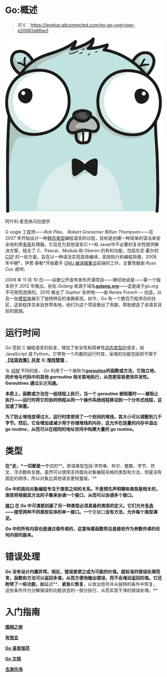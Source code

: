 # Go:概述

> 原文：<https://levelup.gitconnected.com/go-an-overview-e20062e6fbe3>

![](img/976b797fe0f37df3d4fb6165754ac8bb.png)

阿什利·麦克纳马拉提供

G oogle 工程师——*Rob Pike*、 *Robert Griesemer* 和*Ken Thompson*——在 2007 年开始设计一种[静态类型](https://en.wikipedia.org/wiki/Static_typing)编程语言的过程，目标是创建一种简单的语法来安全地利用[多核](https://en.wikipedia.org/wiki/Multi-core_processor)处理器。它旨在为其他语言(C++和 Java)中不必要的复杂性提供解决方案，结合了 C、Pascal、Modula 和 Oberon 的有利功能，包括东尼·霍尔的 [CSP](http://usingcsp.com/) 的一些方面，旨在以一种语法实现高效编译、高效执行和编程简便。2008 年中期*，伊恩·泰勒*开始着手 [GNU 编译器集合](https://talks.golang.org/2010/gofrontend-gcc-summit-2010.pdf)前端的工作，主要贡献由 *Russ Cox 提供。*

2009 年 11 月 10 日——谷歌公开宣布发布开源项目——确切地说是——第一个版本将于 2012 年推出。别名 *Golang* 来源于域名[**golang.org**](https://golang.org/)——这是由于*go.org*不可用而选择的。2016 推出了 *Gopher* 吉祥物——由 *Renée French —* 创造，以及一张[模型单](https://golang.org/doc/gopher/modelsheet.jpg)展示了独特特征的准确表现。如今，Go 有一个数百万程序员的社区，这些程序员来自世界各地，他们为这个项目做出了贡献，帮助塑造了该语言目前的面貌。

# 运行时间

*Go* 受到 C 编程语言的启发，增加了安全性和简单性[动态类型的](https://en.wikipedia.org/wiki/Dynamic_programming_language)语言，如 JavaScript 或 Python。它带有一个内置的运行时库，采用的功能包括但不限于 [**【垃圾收集】**](https://en.wikipedia.org/wiki/Garbage_collection_%28computer_science%29)[**并发**](https://en.wikipedia.org/wiki/Concurrency_%28computer_science%29) 和 [**堆栈管理**](https://en.wikipedia.org/wiki/Stack-based_memory_allocation) 。

与 [*线程*](https://en.wikipedia.org/wiki/Thread_%28computing%29) 不同的是， *Go* 利用了一个被称为[**goroutine**](https://gobyexample.com/goroutines)**的函数或方法，它独立地、同步地与代码中的其他 gorroutine 相关联地执行，从而更容易使用并发性。Goroutines 通过**渠道**沟通。**

**本质上，函数或方法在一组线程上执行，当一个 goroutine 被阻塞时——被阻止执行——运行时将它的协同例程从同一个操作系统线程移动到一个分布式线程，这加速了阻塞。**

**为了防止堆栈变得过大，运行时库使用了一个封闭的堆栈，其大小可以调整到几千字节。然后，它会增加或减少用于存储堆栈的内存，这允许在适量的内存中溢出 go routine，从而可以在相同的地址空间中构建大量的 go routine。**

# **类型**

**在*走，*一切都是一个**式的**。原语类型包括:字符串、布尔、整数、字节、符文、浮点数和复数。虽然可以使用支持面向对象编程风格的类型和方法，但是没有固定的顺序，所以对象比其他语言更轻量级。**

***Go* 中的面向对象编程专注于类型之间的关系。不是预先声明哪些类型是相关的，类型将根据其方法的子集来协调一个接口，从而可以协调多个接口。**

**[**接口**](https://golangdocs.com/interfaces-in-golang) 在 *Go* 中可谓是刻画了另一种类型必须具备的类型的定义。它们允许[多态](https://en.wikipedia.org/wiki/Polymorphism_%28computer_science%29)——接受两种不同类型实体的单一接口。一个**空接口**没有方法，允许每个类型满足。**

***Go* 中的所有内容也是通过值传递的，这意味着函数将总是接收作为参数传递的任何内容的副本。**

# **错误处理**

***Go* 没有设计内置异常。相反，错误是使之成为可能的价值。就标准的错误处理而言，函数和方法可以返回多值，从而方便地输出错误，而不会淹没返回的值。它还附带了一些功能，如**延迟**、**紧急**和**恢复**，以发出信号并从独特的条件中恢复，这些条件作为分解错误的功能状态的一部分执行，从而实现干净的错误处理。**

# **入门指南**

**[围棋之旅](https://tour.golang.org/welcome/1)**

**[有效去](https://golang.org/doc/effective_go.html)**

**[Go 语言规范](https://golang.org/ref/spec)**

**[Go 文档](https://godoc.org/)**

**[去游乐场](https://play.golang.org/)**